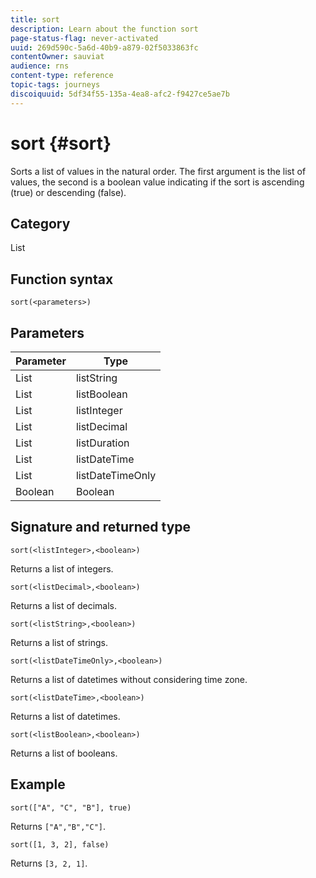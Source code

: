 ```yaml
---
title: sort
description: Learn about the function sort
page-status-flag: never-activated
uuid: 269d590c-5a6d-40b9-a879-02f5033863fc
contentOwner: sauviat
audience: rns
content-type: reference
topic-tags: journeys
discoiquuid: 5df34f55-135a-4ea8-afc2-f9427ce5ae7b
---
```


# sort {#sort}

Sorts a list of values in the natural order. The first argument is the list of values, the second is a boolean value indicating if the sort is ascending (true) or descending (false).

## Category

List

## Function syntax

`sort(<parameters>)`

## Parameters

| Parameter | Type             |
|-----------|------------------|
| List      | listString       |
| List      | listBoolean      |
| List      | listInteger      |
| List      | listDecimal      |
| List      | listDuration     |
| List      | listDateTime     |
| List      | listDateTimeOnly |
| Boolean   | Boolean |

## Signature and returned type

`sort(<listInteger>,<boolean>)`

Returns a list of integers.

`sort(<listDecimal>,<boolean>)`

Returns a list of decimals.

`sort(<listString>,<boolean>)`

Returns a list of strings.

`sort(<listDateTimeOnly>,<boolean>)`

Returns a list of datetimes without considering time zone.

`sort(<listDateTime>,<boolean>)`

Returns a list of datetimes.

`sort(<listBoolean>,<boolean>)`

Returns a list of booleans.

## Example

`sort(["A", "C", "B"], true)`

Returns `["A","B","C"]`.

`sort([1, 3, 2], false)`

Returns `[3, 2, 1]`.
